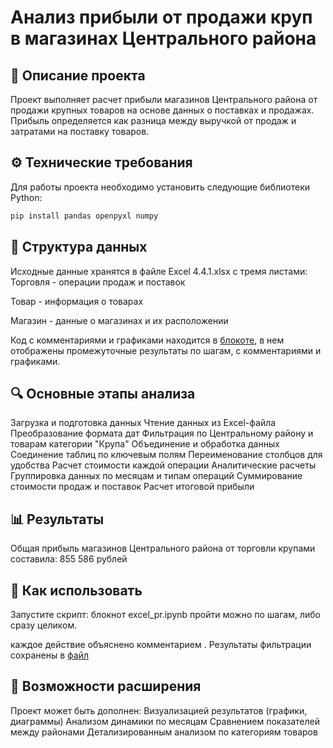 # Анализ прибыли от продажи круп в магазинах Центрального района
## 📌 Описание проекта
Проект выполняет расчет прибыли магазинов Центрального района от продажи крупных товаров на основе данных о поставках и продажах. Прибыль определяется как разница между выручкой от продаж и затратами на поставку товаров.

## ⚙️ Технические требования
Для работы проекта необходимо установить следующие библиотеки Python:

```bash
pip install pandas openpyxl numpy
```
## 📂 Структура данных
Исходные данные хранятся в файле Excel 4.4.1.xlsx с тремя листами:
Торговля - операции продаж и поставок

Товар - информация о товарах

Магазин - данные о магазинах и их расположении

Код  с комментариями и графиками находится в [блокоте](pandas/excel_pr.ipynb), в нем отображены промежуточные результаты по шагам, с комментариями и графиками.
## 🔍 Основные этапы анализа
Загрузка и подготовка данных
Чтение данных из Excel-файла 
Преобразование формата дат
Фильтрация по Центральному району и товарам категории "Крупа"
Объединение и обработка данных
Соединение таблиц по ключевым полям
Переименование столбцов для удобства
Расчет стоимости каждой операции
Аналитические расчеты
Группировка данных по месяцам и типам операций
Суммирование стоимости продаж и поставок
Расчет итоговой прибыли
## 📊 Результаты
Общая прибыль магазинов Центрального района от торговли крупами составила:
855 586 рублей
## 🚀 Как использовать
Запустите скрипт:
блокнот excel_pr.ipynb пройти можно по шагам, либо сразу целиком.

каждое действие объяснено комментарием .
Результаты фильтрации  сохранены в [файл](pandas/output.csv)
## 🔮 Возможности расширения
Проект может быть дополнен:
Визуализацией результатов (графики, диаграммы)
Анализом динамики по месяцам
Сравнением показателей между районами
Детализированным анализом по категориям товаров


